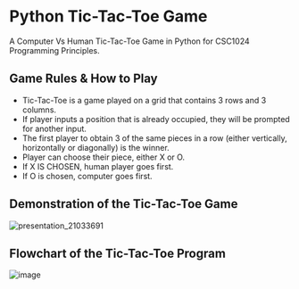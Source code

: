 # Python Tic-Tac-Toe Game
A Computer Vs Human Tic-Tac-Toe Game in Python for CSC1024 Programming Principles. 

## Game Rules & How to Play
- Tic-Tac-Toe is a game played on a grid that contains 3 rows and 3 columns.
- If player inputs a position that is already occupied, they will be prompted for another input.
- The first player to obtain 3 of the same pieces in a row (either vertically, horizontally or diagonally) is the winner.
- Player can choose their piece, either X or O.
- If X IS CHOSEN, human player goes first.
- If O is chosen, computer goes first.
  
## Demonstration of the Tic-Tac-Toe Game

![presentation_21033691](https://github.com/user-attachments/assets/7f3b2279-3ac7-441c-a29f-29510492922d)

## Flowchart of the Tic-Tac-Toe Program

![image](https://github.com/user-attachments/assets/03e69b7a-c10b-4cb7-86a7-24aa88e642fa)


